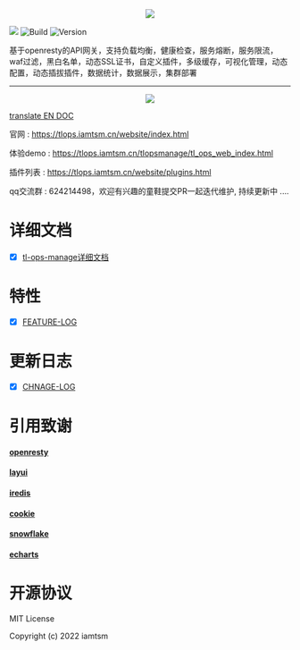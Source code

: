 <div align=center><img src="doc/logo.png"/></div>

[![](https://img.shields.io/badge/base-openresty-blue?style=flat-square)](https://openresty.org/cn/) ![Build](https://img.shields.io/badge/build-passing-green?style=flat-square) ![Version](https://img.shields.io/github/v/tag/iamtsm/tl-ops-manage?color=green&label=Version&style=flat-square) 

基于openresty的API网关，支持负载均衡，健康检查，服务熔断，服务限流，waf过滤，黑白名单，动态SSL证书，自定义插件，多级缓存，可视化管理，动态配置，动态插拔插件，数据统计，数据展示，集群部署

---


<div align=center><img src="doc/tl-ops-manage.png"/></div>


<a href="https://github.com/iamtsm/tl-ops-manage/blob/main/doc/README_EN.md"> translate EN DOC </a>


官网 : https://tlops.iamtsm.cn/website/index.html

体验demo : https://tlops.iamtsm.cn/tlopsmanage/tl_ops_web_index.html

插件列表 : https://tlops.iamtsm.cn/website/plugins.html

qq交流群 : 624214498，欢迎有兴趣的童鞋提交PR一起迭代维护, 持续更新中 ....



# 详细文档

- [x] [tl-ops-manage详细文档](https://book.iamtsm.cn)


# 特性

- [x] [FEATURE-LOG](doc/feature.md)


# 更新日志

- [x] [CHNAGE-LOG](doc/change.md)


# 引用致谢

#### [openresty](https://github.com/openresty/openresty)

#### [layui](https://github.com/layui/layui)

#### [iredis](https://github.com/membphis/lua-resty-iredis)

#### [cookie](https://github.com/cloudflare/lua-resty-cookie)

#### [snowflake](https://github.com/yunfengmeng/lua-resty-snowflake)

#### [echarts](https://github.com/apache/echarts)


# 开源协议

MIT License

Copyright (c) 2022 iamtsm